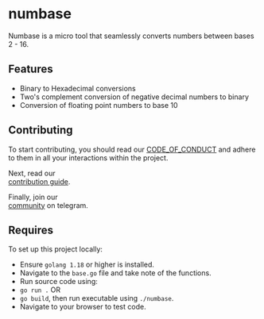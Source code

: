 # numbase

Numbase is a micro tool that seamlessly converts numbers between bases 2 - 16.

## Features

- Binary to Hexadecimal conversions
- Two's complement conversion of negative decimal numbers to binary
- Conversion of floating point numbers to base 10

## Contributing

 To start contributing, you should read our
[CODE_OF_CONDUCT](https://github.com/AltGophers/numbase/blob/main/CODE_OF_CONDUCT.md)
and adhere to them in all your interactions within the project.

Next, read our  
[contribution guide](https://github.com/AltGophers/numbase/blob/main/CONTRIBUTING.md).

Finally, join our  
[community](https://t.me/+gKyUH8L50vYwODg0)
on telegram.

## Requires

To set up this project locally:

- Ensure `golang 1.18` or higher is installed.
- Navigate to the `base.go` file and take note of the functions.
- Run source code using:
- `go run .`
    OR
- `go build`, then run executable using `./numbase`.
- Navigate to your browser to test code.
